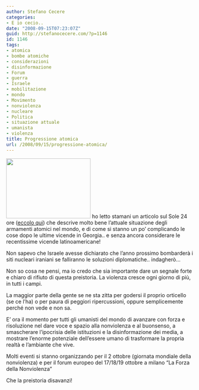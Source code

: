 ```yaml
---
author: Stefano Cecere
categories:
- E io cecio..
date: "2008-09-15T07:23:07Z"
guid: http://stefanocecere.com/?p=1146
id: 1146
tags:
- atomica
- bombe atomiche
- considerazioni
- disinformazione
- Forum
- guerra
- Israele
- mobilitazione
- mondo
- Movimento
- nonviolenza
- nucleare
- Politica
- situazione attuale
- umanista
- violenza
title: Progressione atomica
url: /2008/09/15/progressione-atomica/
---
```


[<img class="alignleft size-medium wp-image-1147" title="missile-nucleare-324x230" src="http://stefanocecere.com/wp-content/uploads/sites/3/2008/09/missile-nucleare-324x230.jpg" alt="" width="227" height="161" srcset="http://stefanocecere.com/wp-content/uploads/sites/3/2008/09/missile-nucleare-324x230.jpg 324w, http://stefanocecere.com/wp-content/uploads/sites/3/2008/09/missile-nucleare-324x230-300x213.jpg 300w" sizes="(max-width: 227px) 100vw, 227px" />](http://stefanocecere.com/wp-content/uploads/sites/3/2008/09/missile-nucleare-324x230.jpg) ho letto stamani un articolo sul Sole 24 ore ([eccolo qui](http://www.ilsole24ore.com/art/SoleOnLine4/Mondo/2008/09/arsenali-nucleari-equilibrio-terrore.shtml)) che descrive molto bene l&#8217;attuale situazione degli armamenti atomici nel mondo, e di come si stanno un po&#8217; complicando le cose dopo le ultime vicende in Georgia.. e senza ancora considerare le recentissime vicende latinoamericane!

Non sapevo che Israele avesse dichiarato che l&#8217;anno prossimo bombarderà i siti nucleari iraniani se falliranno le soluzioni diplomatiche.. indagherò&#8230;

Non so cosa ne pensi, ma io credo che sia importante dare un segnale forte e chiaro di rifiuto di questa preistoria. La violenza cresce ogni giorno di più, in tutti i campi.

La maggior parte della gente se ne sta zitta per godersi il proprio orticello (se ce l&#8217;ha) o per paura di peggiori ripercussioni, oppure semplicemente perché non vede e non sa.

E&#8217; ora il momento per tutti gli umanisti del mondo di avanzare con forza e risoluzione nel dare voce e spazio alla nonviolenza e al buonsenso, a smascherare l&#8217;ipocrisia delle istituzioni e la disinformazione dei media, a mostrare l&#8217;enorme potenziale dell&#8217;essere umano di trasformare la propria realtà e l&#8217;ambiante che vive.

Molti eventi si stanno organizzando per il 2 ottobre (giornata mondiale della nonviolenza) e per il forum europeo del 17/18/19 ottobre a milano &#8220;La Forza della Nonviolenza&#8221;

Che la preistoria disavanzi!